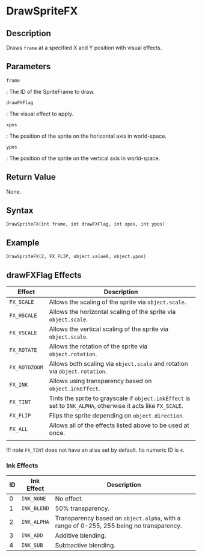 # DrawSpriteFX

## Description
Draws `frame` at a specified X and Y position with visual effects.

## Parameters
`frame`

:   The ID of the SpriteFrame to draw.

`drawFXFlag`

:   The visual effect to apply.

`xpos`

:   The position of the sprite on the horizontal axis in world-space.

`ypos`

:   The position of the sprite on the vertical axis in world-space.

## Return Value
None.

## Syntax
```
DrawSpriteFX(int frame, int drawFXFlag, int xpos, int ypos)
```

## Example
```
DrawSpriteFX(2, FX_FLIP, object.value0, object.ypos)
```

## drawFXFlag Effects
| Effect        | Description                                                                                                   |
| ------------- | ------------------------------------------------------------------------------------------------------------- |
| `FX_SCALE`    | Allows the scaling of the sprite via `object.scale`.       
| `FX_HSCALE`    | Allows the horizontal scaling of the sprite via `object.scale`.       
| `FX_VSCALE`    | Allows the vertical scaling of the sprite via `object.scale`.                                                               |
| `FX_ROTATE`   | Allows the rotation of the sprite via `object.rotation`.                                                      |
| `FX_ROTOZOOM` | Allows both scaling via `object.scale` and rotation via `object.rotation`.                                    |
| `FX_INK`      | Allows using transparency based on `object.inkEffect`.                                                        |
| `FX_TINT`     | Tints the sprite to grayscale if `object.inkEffect` is set to `INK_ALPHA`, otherwise it acts like `FX_SCALE`. |
| `FX_FLIP`     | Flips the sprite depending on `object.direction`.                                                       
| `FX_ALL`    | Allows all of the effects listed above to be used at once.  
      |

!!! note
    `FX_TINT` does not have an alias set by default. Its numeric ID is `4`.

### Ink Effects
| ID | Ink Effect  | Description                                                                              |
| -- | ----------- | ---------------------------------------------------------------------------------------- |
| 0  | `INK_NONE`  | No effect.                                                                               |
| 1  | `INK_BLEND` | 50% transparency.                                                                        |
| 2  | `INK_ALPHA` | Transparency based on `object.alpha`, with a range of 0-255, 255 being no transparency.  |
| 3  | `INK_ADD`   | Additive blending.                                                                       |
| 4  | `INK_SUB`   | Subtractive blending.                                                                    |